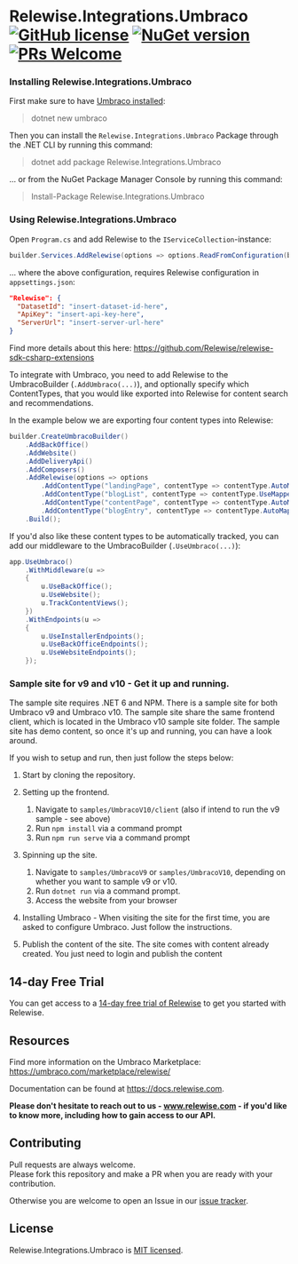 # Relewise.Integrations.Umbraco [![GitHub license](https://img.shields.io/badge/license-MIT-blue.svg)](./LICENSE) [![NuGet version](https://img.shields.io/nuget/v/Relewise.Integrations.Umbraco)](https://www.nuget.org/packages/Relewise.Integrations.Umbraco) [![PRs Welcome](https://img.shields.io/badge/PRs-welcome-brightgreen.svg)](https://https://github.com/Relewise/relewise-sdk-csharp-extensions/pulls)

### Installing Relewise.Integrations.Umbraco 

First make sure to have [Umbraco installed](https://docs.umbraco.com/umbraco-cms/fundamentals/setup/install/install-umbraco-with-templates#install-the-template):
> dotnet new umbraco

Then you can install the `Relewise.Integrations.Umbraco` Package through the .NET CLI by running this command:
> dotnet add package Relewise.Integrations.Umbraco

... or from the NuGet Package Manager Console by running this command:
> Install-Package Relewise.Integrations.Umbraco

### Using Relewise.Integrations.Umbraco

Open `Program.cs` and add Relewise to the `IServiceCollection`-instance: 

```csharp
builder.Services.AddRelewise(options => options.ReadFromConfiguration(builder.Configuration));
```

... where the above configuration, requires Relewise configuration in `appsettings.json`:

```json
"Relewise": {
  "DatasetId": "insert-dataset-id-here",
  "ApiKey": "insert-api-key-here",
  "ServerUrl": "insert-server-url-here"
}
```

Find more details about this here: https://github.com/Relewise/relewise-sdk-csharp-extensions

To integrate with Umbraco, you need to add Relewise to the UmbracoBuilder (`.AddUmbraco(...)`), and optionally specify which ContentTypes, that you would like exported into Relewise for content search and recommendations. 

In the example below we are exporting four content types into Relewise:
```csharp
builder.CreateUmbracoBuilder()
    .AddBackOffice()
    .AddWebsite()
    .AddDeliveryApi()
    .AddComposers()
    .AddRelewise(options => options
        .AddContentType("landingPage", contentType => contentType.AutoMap())
        .AddContentType("blogList", contentType => contentType.UseMapper(new BlogMapper()))
        .AddContentType("contentPage", contentType => contentType.AutoMap())
        .AddContentType("blogEntry", contentType => contentType.AutoMap()))
    .Build();
```

If you'd also like these content types to be automatically tracked, you can add our middleware to the UmbracoBuilder (`.UseUmbraco(...)`):
```csharp
app.UseUmbraco()
    .WithMiddleware(u =>
    {
        u.UseBackOffice();
        u.UseWebsite();
        u.TrackContentViews();
    })
    .WithEndpoints(u =>
    {
        u.UseInstallerEndpoints();
        u.UseBackOfficeEndpoints();
        u.UseWebsiteEndpoints();
    });
```

### Sample site for v9 and v10 - Get it up and running.

The sample site requires .NET 6 and NPM. There is a sample site for both Umbraco v9 and Umbraco v10. 
The sample site share the same frontend client, which is located in the Umbraco v10 sample site folder.
The sample site has demo content, so once it's up and running, you can have a look around. 

 If you wish to setup and run, then just follow the steps below:

1. Start by cloning the repository.
2. Setting up the frontend.
    
    1. Navigate to `samples/UmbracoV10/client` (also if intend to run the v9 sample - see above)
    2. Run `npm install` via a command prompt
    3. Run `npm run serve` via a command prompt

3. Spinning up the site.

    1. Navigate to `samples/UmbracoV9` or `samples/UmbracoV10`, depending on whether you want to sample v9 or v10.
    2. Run `dotnet run` via a command prompt.
    3. Access the website from your browser

4. Installing Umbraco - When visiting the site for the first time, you are asked to configure Umbraco. Just follow the instructions.
5. Publish the content of the site. The site comes with content already created. You just need to login and publish the content

## 14-day Free Trial

You can get access to a [14-day free trial of Relewise](https://www.relewise.com/free-trial) to get you started with Relewise.

## Resources

Find more information on the Umbraco Marketplace: https://umbraco.com/marketplace/relewise/

Documentation can be found at https://docs.relewise.com.

**Please don't hesitate to reach out to us - www.relewise.com - if you'd like to know more, including how to gain access to our API.**

## Contributing

Pull requests are always welcome.  
Please fork this repository and make a PR when you are ready with your contribution.  

Otherwise you are welcome to open an Issue in our [issue tracker](https://github.com/Relewise/relewise-integrations-umbraco/issues).

## License

Relewise.Integrations.Umbraco is [MIT licensed](./LICENSE).
